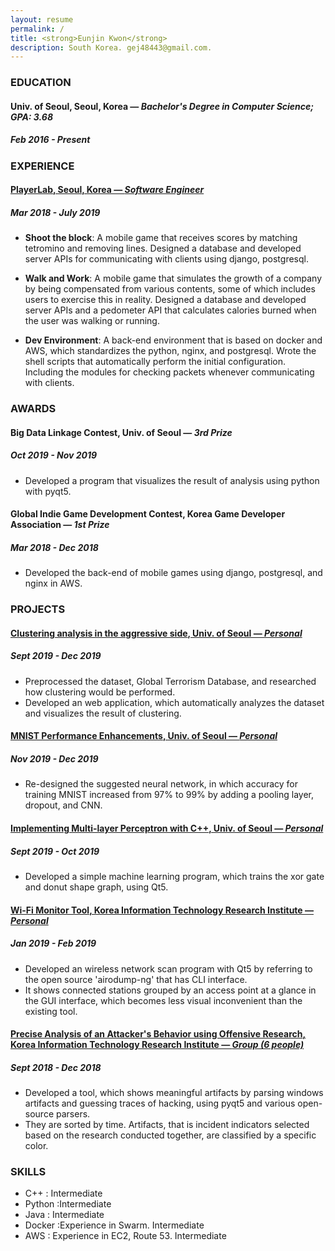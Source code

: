 ```yaml
---
layout: resume
permalink: /
title: <strong>Eunjin Kwon</strong>
description: South Korea. gej48443@gmail.com.
---
```


### EDUCATION

#### **Univ. of Seoul**, Seoul, Korea — _Bachelor's Degree in Computer Science; GPA: 3.68_

##### Feb 2016 - Present <!-- Aug 2020 -->

### EXPERIENCE

#### [**PlayerLab**, Seoul, Korea — _Software Engineer_](https://www.playerlab.co.kr/?lang=en)

##### Mar 2018 - July 2019

- **Shoot the block**: A mobile game that receives scores by matching tetromino and removing lines. Designed a database and developed server APIs for communicating with clients using django, postgresql.

- **Walk and Work**: A mobile game that simulates the growth of a company by being compensated from various contents, some of which includes users to exercise this in reality. Designed a database and developed server APIs and a pedometer API that calculates calories burned  when the user was walking or running.

- **Dev Environment**: A back-end environment that is based on docker and AWS, which standardizes the python, nginx, and postgresql. Wrote the shell scripts that automatically perform the initial configuration. Including the modules for checking packets whenever communicating with clients.

### AWARDS

#### **Big Data Linkage Contest**, Univ. of Seoul — _3rd Prize_

##### Oct 2019 - Nov 2019

- Developed a program that visualizes the result of analysis using python with pyqt5.

#### **Global Indie Game Development Contest**, Korea Game Developer Association — _1st Prize_

##### Mar 2018 - Dec 2018

- Developed the back-end of mobile games using django, postgresql, and nginx in AWS.

### PROJECTS

#### [**Clustering analysis in the aggressive side**, Univ. of Seoul — _Personal_](https://github.com/ke2ek/CourseProjects/tree/master/2019-2nd-Term-EngineForGTD)

##### Sept 2019 - Dec 2019

- Preprocessed the dataset, Global Terrorism Database, and researched how clustering would be performed.
- Developed an web application, which automatically analyzes the dataset and visualizes the result of clustering.

#### [**MNIST Performance Enhancements**, Univ. of Seoul — _Personal_](https://github.com/ke2ek/CourseProjects/tree/master/2019-2nd-Term-basicAI/04)

##### Nov 2019 - Dec 2019

- Re-designed the suggested neural network, in which accuracy for training MNIST increased from 97% to 99% by adding a pooling layer, dropout, and CNN.

#### [**Implementing Multi-layer Perceptron with C++**, Univ. of Seoul — _Personal_](https://github.com/ke2ek/CourseProjects/tree/master/2019-2nd-Term-basicAI/03)

##### Sept 2019 - Oct 2019

- Developed a simple machine learning program, which trains the xor gate and donut shape graph, using Qt5.

#### [**Wi-Fi Monitor Tool**, Korea Information Technology Research Institute — _Personal_](https://github.com/ke2ek/BoB-7th/tree/master/stage-3/my_airodump)

##### Jan 2019 - Feb 2019

- Developed an wireless network scan program with Qt5 by referring to the open source 'airodump-ng' that has CLI interface.
- It shows connected stations grouped by an access point at a glance in the GUI interface, which becomes less visual inconvenient than the existing tool.

#### [**Precise Analysis of an Attacker's Behavior using Offensive Research**, Korea Information Technology Research Institute — _Group (6 people)_](https://github.com/ke2ek/BoB-7th/tree/master/stage-2/MonkeySpanner)

##### Sept 2018 - Dec 2018

- Developed a tool, which shows meaningful artifacts by parsing windows artifacts and guessing traces of hacking, using pyqt5 and various open-source parsers.
- They are sorted by time. Artifacts, that is incident indicators selected based on the research conducted together, are classified by a specific color.

### SKILLS

- C++ : Intermediate
- Python :Intermediate
- Java : Intermediate
- Docker :Experience in  Swarm. Intermediate
- AWS : Experience in  EC2, Route 53. Intermediate
